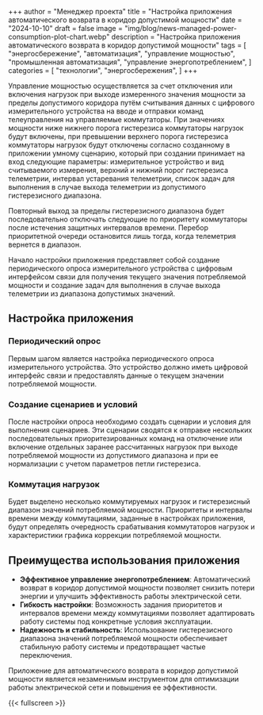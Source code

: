 +++
author = "Менеджер проекта"
title = "Настройка приложения автоматического возврата в коридор допустимой мощности"
date = "2024-10-10"
draft = false
image = "img/blog/news-managed-power-consumption-plot-chart.webp"
description = "Настройка приложения автоматического возврата в коридор допустимой мощности"
tags = [
    "энергосбережение",
    "автоматизация",
    "управление мощностью",
    "промышленная автоматизация",
    "управление энергопотреблением",
]
categories = [
    "технологии",
    "энергосбережения",
]
+++

Управление мощностью осуществляется за счет отключения или включения нагрузок при выходе измеренного значения мощности за пределы допустимого коридора путём считывания данных с цифрового измерительного устройства на вводе и отправки команд телеуправления на управляемые коммутаторы. При значениях мощности ниже нижнего порога гистерезиса коммутаторы нагрузок будут включены, при превышении верхнего порога гистерезиса коммутаторы нагрузок будут отключены согласно созданному в приложении умному сценарию, который при создании принимает на вход следующие параметры: измерительное устройство и вид считываемого измерения, верхний и нижний порог гистерезиса телеметрии, интервал устаревания телеметрии, список задач для выполнения в случае выхода телеметрии из допустимого гистерезисного диапазона.

Повторный выход за пределы гистерезисного диапазона будет последовательно отключать следующие по приоритету коммутаторы после истечения защитных интервалов времени. Перебор приоритетной очереди остановится лишь тогда, когда телеметрия вернется в диапазон.

Начало настройки приложения представляет собой создание периодического опроса измерительного устройства с цифровым интерфейсом связи для получения текущего значения потребляемой мощности и создание задач для выполнения в случае выхода телеметрии из диапазона допустимых значений.

<!--more-->

## Настройка приложения

### Периодический опрос

Первым шагом является настройка периодического опроса измерительного устройства. Это устройство должно иметь цифровой интерфейс связи и предоставлять данные о текущем значении потребляемой мощности.

### Создание сценариев и условий

После настройки опроса необходимо создать сценарии и условия для выполнения сценариев. Эти сценарии сводятся к отправке нескольких последовательных приоритезированных команд на отключение или включение отдельных заранее рассчитанных нагрузок при выходе потребляемой мощности из допустимого диапазона и при ее нормализации с учетом параметров петли гистерезиса.

### Коммутация нагрузок

Будет выделено несколько коммутируемых нагрузок и гистерезисный диапазон значений потребляемой мощности. Приоритеты и интервалы времени между коммутациями, заданные в настройках приложения, будут определять очередность срабатывания коммутаторов нагрузок и характеристики графика коррекции потребляемой мощности.

## Преимущества использования приложения

- **Эффективное управление энергопотреблением**: Автоматический возврат в коридор допустимой мощности позволяет снизить потери энергии и улучшить эффективность работы электрической сети.
- **Гибкость настройки**: Возможность задания приоритетов и интервалов времени между коммутациями позволяет адаптировать работу системы под конкретные условия эксплуатации.
- **Надежность и стабильность**: Использование гистерезисного диапазона значений потребляемой мощности обеспечивает стабильную работу системы и предотвращает частые переключения.

Приложение для автоматического возврата в коридор допустимой мощности является незаменимым инструментом для оптимизации работы электрической сети и повышения ее эффективности.

{{< fullscreen >}}